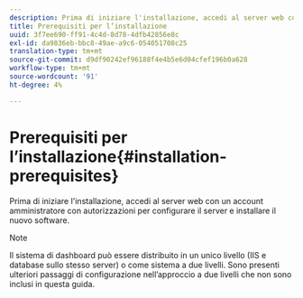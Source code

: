 ```yaml
---
description: Prima di iniziare l'installazione, accedi al server web con un account amministratore con autorizzazioni per configurare il server e installare il nuovo software.
title: Prerequisiti per l’installazione
uuid: 3f7ee690-ff91-4c4d-8d78-4dfb42856e8c
exl-id: da9836eb-bbc8-49ae-a9c6-054051708c25
translation-type: tm+mt
source-git-commit: d9df90242ef96188f4e4b5e6d04cfef196b0a628
workflow-type: tm+mt
source-wordcount: '91'
ht-degree: 4%

---
```


# Prerequisiti per l’installazione{#installation-prerequisites}

Prima di iniziare l&#39;installazione, accedi al server web con un account amministratore con autorizzazioni per configurare il server e installare il nuovo software.

>[!NOTE]
>
>Il sistema di dashboard può essere distribuito in un unico livello (IIS e database sullo stesso server) o come sistema a due livelli. Sono presenti ulteriori passaggi di configurazione nell’approccio a due livelli che non sono inclusi in questa guida.
